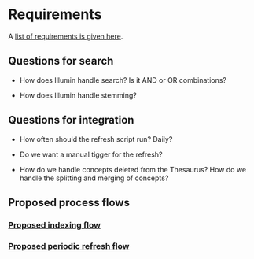 # Requirements

A [list of requirements is given here](https://docs.google.com/spreadsheets/d/1NEsWG8lNUEofQehiz26d8NT3j8EEHPE51zHMvFhDwEc/edit?usp=sharing).

## Questions for search

* How does Illumin handle search? Is it AND or OR combinations?

* How does Illumin handle stemming?

## Questions for integration

* How often should the refresh script run? Daily?

* Do we want a manual tigger for the refresh?

* How do we handle concepts deleted from the Thesaurus? How do we handle the splitting and merging of concepts?

## Proposed process flows

### [Proposed indexing flow](indexing-flow/indexing-flow.svg)

### [Proposed periodic refresh flow](periodic-refresh-flow/periodic-refresh-flow.svg)